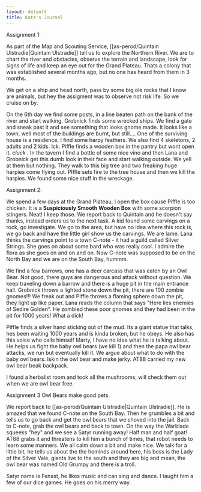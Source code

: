 ```yaml
---
layout: default
title: Kata's Journal
---
```


Assignment 1:

As part of the Map and Scouting Service, <span style="background-color: #ffffff;">[[as-perod/Quintain Ulstradie|Quintain Ulstradie]]</span> tell us to explore the Northern River. We are to chart the river and obstacles, observe the terrain and landscape, look for signs of life and keep an eye out for the Grand Plateau. Thats a colony that was established several months ago, but no one has heard from them in 3 months.

We get on a ship and head north, pass by some big ole rocks that I know are animals, but hey the assigment was to observe not risk life. So we cruise on by.

On the 6th day we find some posts, in a line beaten path on the bank of the river and start walking. Grobnick finds some wrecked ships. We find a gate and sneak past it and see something that looks gnome made. It looks like a town, well most of the buildings are burnt, but still.... One of the surviving house is a residence, I find some harpy feathers. We also find 4 skeletons, 2 adults and 2 kids. Ick. Piffle finds a wooden box in the pantry but wont open it. *cluck* . In the tavern I find a bottle of some nice vino and then Lana and Grobnick get this dumb look in their face and start walking outside. We yell at them but nothing. They walk to this big tree and two freaking huge harpies come flying out. PIffle sets fire to the tree house and then we kill the harpies. We found some nice stuff in the wreckage.


Assignment 2:

We spend a few days at the Grand Plateau, I open the box cause Piffle is too chicken. It is a **<span style="background-color: #ffffff;">Suspiciously Smooth Wooden Box</span>** with some scorpion stingers. Neat! I keep those. We report back to Quintain and he doesn't say thanks, instead orders us to the next task. A kid found some carvings on a rock, go investigate. We go to the area, but have no idea where this rock is, we go back and have the little girl show us the carvings. We are lame. Lana thinks the carvings point to a town C-note - it had a guild called Silver Strings. She goes on about some bard who was really cool. I admire the flora as she goes on and on and on. Now C-note was supposed to be on the North Bay and we are on the South Bay, hummm.

We find a few barrows, one has a deer carcass that was eaten by an Owl Bear. Not good, there guys are dangerous and attack without question. We keep traveling down a barrow and there is a huge pit in the main entrance hall. Grobnick throws a lighted stone down the pit, there are 100 zombie gnomes!!! We freak out and Piffle throws a flaming sphere down the pit, they light up like paper. Lana reads the column that says "Here lies enemies of Sedire Golden". He zombied these poor gnomes and they had been in the pit for 1000 years! What a dick!

Piffle finds a silver hand sticking out of the mud. Its a giant statue that talks, hes been waiting 1000 years and is kinda broken, but he obeys. He also has this voice who calls himself Marty, I have no idea what he is talking about. He helps us fight the baby owl bears (we kill 1) and then the papa owl bear attacks, we run but eventually kill it. We argue about what to do with the baby owl bears. Iskin the owl bear and make jerky. AT88 carried my new owl bear beak backpack.

I found a herbalist room and took all the mushrooms, will check them out when we are owl bear free.

Assignment 3 Owl Bears make good pets.

We report back to <span style="background-color: #ffffff;">[[as-perod/Quintain Ulstradie|Quintain Ulstradie]]. He is amazed that we found C-note on the South Bay. Then he grumbles a bit and tells us to go back and get the owl bears that we shoved into the jail. Back to C-note, grab the owl bears and back to town. On the way the Warblade squeeks "hey" and we see a Satyr running away! Half man and half goat! AT88 grabs it and threatens to kill him a bunch of times, that robot needs to learn some manners. We all calm down a bit and make nice. We talk for a little bit, he tells us about the the hominds around here, his boss is the Lady of the Silver Vale, giants live to the south and they are big and mean, the owl bear was named Old Grumpy and there is a troll.</span>

Satyr name is Fenast, he likes music and can sing and dance. I taught him a few of our dice games. He goes on his merry way. 